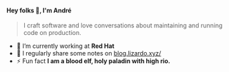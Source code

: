#### Hey folks 👋, I'm André
> I craft software and love conversations about maintaining and running code on production.

- 🔭 I’m currently working at **Red Hat**
- 📝 I regularly share some notes on [blog.lizardo.xyz/](http://blog.lizardo.xyz/)
- ⚡ Fun fact **I am a blood elf, holy paladin with high rio.**
